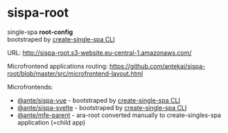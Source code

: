 # sispa-root
single-spa **root-config**  
bootstraped by [create-single-spa CLI](https://single-spa.js.org/docs/create-single-spa/)

URL: http://sispa-root.s3-website.eu-central-1.amazonaws.com/


Microfrontend applications routing: https://github.com/antekai/sispa-root/blob/master/src/microfrontend-layout.html

Microfrontends:
- [@ante/sispa-vue](https://github.com/antekai/sispa-vue) - bootstraped by [create-single-spa CLI](https://single-spa.js.org/docs/create-single-spa/)
- [@ante/sispa-svelte](https://github.com/antekai/sispa-svelte) - bootstraped by [create-single-spa CLI](https://single-spa.js.org/docs/create-single-spa/)
- [@ante/mfe-parent](https://github.com/antekai/mfe-parent) - ara-root converted manually to create-singles-spa application (=child app)

